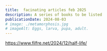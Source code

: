 ```yaml
---
title:  facinating articles feb 2025
description: A series of books to be listed
publicationDate: 2024-08-03
# image: ./metamorphosis.jpg
# imageAlt: Eggs, larva, pupa, adult.
---
```


https://www.filfre.net/2024/12/half-life/